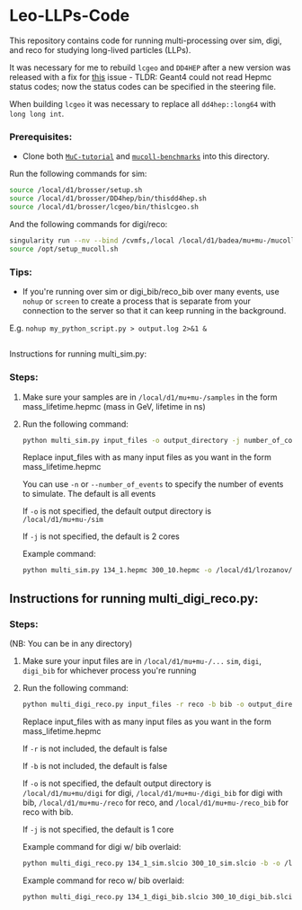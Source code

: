 # Leo-LLPs-Code

This repository contains code for running multi-processing over sim, digi, and reco for studying long-lived particles (LLPs). 

It was necessary for me to rebuild `lcgeo` and `DD4HEP` after a new version was released with a fix for [this](https://github.com/AIDASoft/DD4hep/pull/1260) issue - TLDR: Geant4 could not read Hepmc status codes; now the status codes can be specified in the steering file.

When building `lcgeo` it was necessary to replace all `dd4hep::long64` with `long long int`.


### Prerequisites:
- Clone both [`MuC-tutorial`](https://github.com/MuonColliderSoft/MuC-Tutorial) and [`mucoll-benchmarks`](https://github.com/MuonColliderSoft/mucoll-benchmarks/tree/main) into this directory.

Run the following commands for sim:

```bash
source /local/d1/brosser/setup.sh
source /local/d1/brosser/DD4hep/bin/thisdd4hep.sh
source /local/d1/brosser/lcgeo/bin/thislcgeo.sh
```

And the following commands for digi/reco:

```bash
singularity run --nv --bind /cvmfs,/local /local/d1/badea/mu+mu-/mucoll-deploy.sif
source /opt/setup_mucoll.sh
```

### Tips:
- If you're running over sim or digi_bib/reco_bib over many events, use `nohup` or `screen` to create a process that is separate from your connection to the server so that it can keep running in the background. 

E.g. `nohup my_python_script.py > output.log 2>&1 &`

##
 Instructions for running multi_sim.py:

### Steps:
1. Make sure your samples are in `/local/d1/mu+mu-/samples` in the form mass_lifetime.hepmc (mass in GeV, lifetime in ns)
2. Run the following command:

   ```bash
   python multi_sim.py input_files -o output_directory -j number_of_cores
   ```
   Replace input_files with as many input files as you want in the form mass_lifetime.hepmc

   You can use `-n` or `--number_of_events` to specify the number of events to simulate. The default is all events

   If `-o` is not specified, the default output directory is `/local/d1/mu+mu-/sim`
   
   If `-j` is not specified, the default is 2 cores
   
   Example command:
   ```bash
   python multi_sim.py 134_1.hepmc 300_10.hepmc -o /local/d1/lrozanov/mucoll-tutorial-2023/sim_Hbb -j 2
   ```

## Instructions for running multi_digi_reco.py:

### Steps:
(NB: You can be in any directory)
1. Make sure your input files are in `/local/d1/mu+mu-/...` `sim`, `digi`, `digi_bib` for whichever process you're running
2. Run the following command:

   ```bash
   python multi_digi_reco.py input_files -r reco -b bib -o output_directory -j number_of_cores
   ```
   Replace input_files with as many input files as you want in the form mass_lifetime.hepmc

   If `-r` is not included, the default is false

   If `-b` is not included, the default is false

   If `-o` is not specified, the default output directory is `/local/d1/mu+mu/digi` for digi, `/local/d1/mu+mu-/digi_bib` for digi with bib, `/local/d1/mu+mu-/reco` for reco, and `/local/d1/mu+mu-/reco_bib` for reco with bib.
   
   If `-j` is not specified, the default is 1 core
   
   Example command for digi w/ bib overlaid:
   ```bash
   python multi_digi_reco.py 134_1_sim.slcio 300_10_sim.slcio -b -o /local/d1/lrozanov/mucoll-tutorial-2023/digi_Hbb_bib -j 2
   ```
   Example command for reco w/ bib overlaid:
   ```bash
   python multi_digi_reco.py 134_1_digi_bib.slcio 300_10_digi_bib.slcio -r -b -o /local/d1/lrozanov/mucoll-tutorial-2023/reco_Hbb_bib -j 2
   ```
